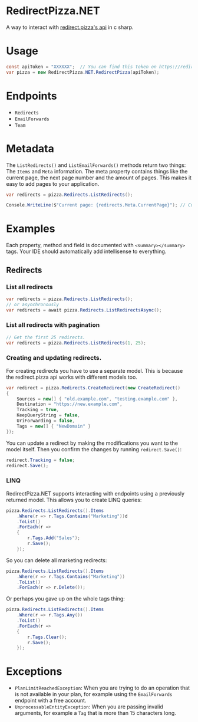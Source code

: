 # RedirectPizza.NET
A way to interact with [redirect.pizza's api](https://redirect.pizza/api) in c sharp.

# Usage
```csharp
const apiToken = "XXXXXX";  // You can find this token on https://redirect.pizza/api
var pizza = new RedirectPizza.NET.RedirectPizza(apiToken);
```

# Endpoints
- `Redirects`
- `EmailForwards`
- `Team`

# Metadata
The `ListRedirects()` and `ListEmailForwards()` methods return two things: The `Items` and `Meta` information.
The meta property contains things like the current page, the next page number and the
amount of pages. This makes it easy to add pages to your application.
```csharp
var redirects = pizza.Redirects.ListRedirects();

Console.WriteLine($"Current page: {redirects.Meta.CurrentPage}"); // Current page: 1
```

# Examples
Each property, method and field is documented with `<summary></summary>` tags. Your
IDE should automatically add intellisense to everything.

## Redirects
### List all redirects
```csharp
var redirects = pizza.Redirects.ListRedirects();
// or asynchronously 
var redirects = await pizza.Redirects.ListRedirectsAsync();
```

### List all redirects with pagination
```csharp
// Get the first 25 redirects.
var redirects = pizza.Redirects.ListRedirects(1, 25);
```

### Creating and updating redirects.
For creating redirects you have to use a separate model. This is because
the redirect.pizza api works with different models too.

```csharp
var redirect = pizza.Redirects.CreateRedirect(new CreateRedirect()
{
    Sources = new[] { "old.example.com", "testing.example.com" },
    Destination = "https://new.example.com",
    Tracking = true,
    KeepQueryString = false,
    UriForwarding = false,
    Tags = new[] { "NewDomain" }
});
```

You can update a redirect by making the modifications you want to the model itself.
Then you confirm the changes by running `redirect.Save()`:
```csharp
redirect.Tracking = false;
redirect.Save();
```

### LINQ
RedirectPizza.NET supports interacting with endpoints using a previously returned
model. This allows you to create LINQ queries:
```csharp
pizza.Redirects.ListRedirects().Items
    .Where(r => r.Tags.Contains("Marketing"))d
    .ToList()
    .ForEach(r => 
    {
        r.Tags.Add("Sales");
        r.Save();  
    });
```

So you can delete all marketing redirects:
```csharp
pizza.Redirects.ListRedirects().Items
    .Where(r => r.Tags.Contains("Marketing"))
    .ToList()
    .ForEach(r => r.Delete());
```

Or perhaps you gave up on the whole tags thing:
```csharp
pizza.Redirects.ListRedirects().Items
    .Where(r => r.Tags.Any())
    .ToList()
    .ForEach(r =>
    {
        r.Tags.Clear();
        r.Save();
    });
```

# Exceptions
 - `PlanLimitReachedException`: When you are trying to do an operation that is not
    available in your plan, for example using the `EmailForwards` endpoint with a
    free account.
 - `UnprocessableEntityException`: When you are passing invalid arguments, for example
   a `Tag` that is more than 15 characters long.